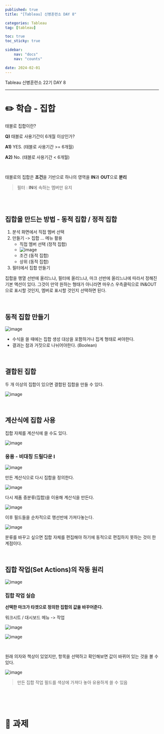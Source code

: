 ```yaml
---
published: true
title: "[Tableau] 신병훈련소 DAY 8"

categories: Tableau
tag: [tableau]

toc: true
toc_sticky: true

sidebar:
    nav: "docs"
    nav: "counts"

date: 2024-02-01
---
```

Tableau 신병훈련소 22기 DAY 8

----

# ✏️ 학습 - 집합

태블로 집합이란?

**Q)** 태블로 사용기간이 6개월 이상인가?

**A1)** YES. (태블로 사용기간 >= 6개월)

**A2)** No. (태블로 사용기간 < 6개월)

<br>

태블로의 집합은 **조건**을 기반으로 하나의 영역을 **IN**과 **OUT**으로 **분리**

> 필터 : **IN**에 속하는 멤버만 유지


<br>
<br>

## 집합을 만드는 방법 - 동적 집합 / 정적 집합

1. 분석 화면에서 직접 멤버 선택
2. 만들기 -> 집합 ... 메뉴 활용
    - 직접 멤버 선택 (정적 집합)
    - ![image](https://github.com/leejongseok1/leejongseok1.github.io/assets/79849878/342207fa-44d7-4960-86a9-792665574d6c)
    - 조건 (동적 집합)
    - 상위 (동적 집합)
3. 필터에서 집합 만들기

집합을 행열 선반에 올리느냐, 필터에 올리느냐, 마크 선반에 올리느냐에 따라서 정해진 기본 액션이 있다. 그것이 만약 원하는 형태가 아니라면 마우스 우측클릭으로 IN&OUT으로 표시할 것인지, 멤버로 표시할 것인지 선택하면 된다.

<br>

## 동적 집합 만들기

![image](https://github.com/leejongseok1/leejongseok1.github.io/assets/79849878/64c05077-79b2-4d27-8996-2b3b96cfa056)

- 수식을 쓸 때에는 집합 생성 대상을 포함하거나 집계 형태로 써야한다.
- 결과는 참과 거짓으로 나뉘어야한다. (Boolean)

<br>

## 결합된 집합

두 개 이상의 집합이 있으면 결합된 집합을 만들 수 있다.

![image](https://github.com/leejongseok1/leejongseok1.github.io/assets/79849878/7c0e80be-bb1b-4167-b058-ea963c26148a)

<br>

## 계산식에 집합 사용

집합 자체를 계산식에 쓸 수도 있다.

![image](https://github.com/leejongseok1/leejongseok1.github.io/assets/79849878/23b06bcd-23c8-4750-a906-65baff298be0)

### 응용 - 비대칭 드릴다운 I

![image](https://github.com/leejongseok1/leejongseok1.github.io/assets/79849878/a82d641b-130e-4d17-8179-f30daaa0e947)

만든 계산식으로 다시 집합을 정의한다.

![image](https://github.com/leejongseok1/leejongseok1.github.io/assets/79849878/51393649-2267-44b6-908c-293107b97e7e)

다시 제품 중분류(집합)을 이용해 계산식을 만든다.

![image](https://github.com/leejongseok1/leejongseok1.github.io/assets/79849878/f2e47754-12ae-4ed9-a6a8-b0b039327b0b)

이후 필드들을 순차적으로 행선반에 가져다놓는다.

![image](https://github.com/leejongseok1/leejongseok1.github.io/assets/79849878/1506c024-7f3c-44c0-8e40-fd78e1c4dd8d)

분류를 바꾸고 싶으면 집합 자체를 편집해야 하기에 동적으로 편집하지 못하는 것이 한계점이다.

<br>

## 집합 작업(Set Actions)의 작동 원리

![image](https://github.com/leejongseok1/leejongseok1.github.io/assets/79849878/2cea11b2-131e-45e3-8186-35dd6d51c717)

### 집합 작업 실습

**선택한 마크가 타겟으로 정의한 집합의 값을 바꾸어준다.**

워크시트 / 대시보드 메뉴 -> 작업

![image](https://github.com/leejongseok1/leejongseok1.github.io/assets/79849878/168539de-b70f-4501-91ce-391fda1167b1)

![image](https://github.com/leejongseok1/leejongseok1.github.io/assets/79849878/eb29dd37-61ec-4bf3-8106-46921d0e4cc2)

<br>

원래 의자와 책상이 있었지만, 항목을 선택하고 확인해보면 값이 바뀌어 있는 것을 볼 수 있다.

![image](https://github.com/leejongseok1/leejongseok1.github.io/assets/79849878/90e312c3-f630-4ae8-b21a-040d4c9dfd22)

> 만든 집합 작업 필드를 색상에 가져다 놓아 유용하게 쓸 수 있음

<br>
<br>
<br>

# 📝 과제

<br>